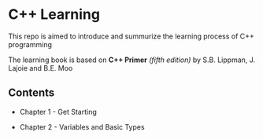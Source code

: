 # C++ Learning

This repo is aimed to introduce and summurize the learning process of C++ programming

The learning book is based on **C++ Primer** *(fifth edition)* by S.B. Lippman, J. Lajoie and B.E. Moo  

## Contents

* Chapter 1 - Get Starting

* Chapter 2 - Variables and Basic Types